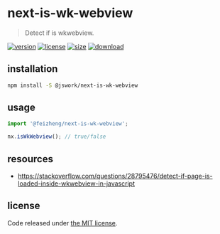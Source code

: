 # next-is-wk-webview
> Detect if is wkwebview.

[![version][version-image]][version-url]
[![license][license-image]][license-url]
[![size][size-image]][size-url]
[![download][download-image]][download-url]

## installation
```bash
npm install -S @jswork/next-is-wk-webview
```

## usage
```js
import '@feizheng/next-is-wk-webview';

nx.isWkWebview(); // true/false
```

## resources
- https://stackoverflow.com/questions/28795476/detect-if-page-is-loaded-inside-wkwebview-in-javascript


## license
Code released under [the MIT license](https://github.com/afeiship/next-is-wk-webview/blob/master/LICENSE.txt).

[version-image]: https://img.shields.io/npm/v/@jswork/next-is-wk-webview
[version-url]: https://npmjs.org/package/@jswork/next-is-wk-webview

[license-image]: https://img.shields.io/npm/l/@jswork/next-is-wk-webview
[license-url]: https://github.com/afeiship/next-is-wk-webview/blob/master/LICENSE.txt

[size-image]: https://img.shields.io/bundlephobia/minzip/@jswork/next-is-wk-webview
[size-url]: https://github.com/afeiship/next-is-wk-webview/blob/master/dist/next-is-wk-webview.min.js

[download-image]: https://img.shields.io/npm/dm/@jswork/next-is-wk-webview
[download-url]: https://www.npmjs.com/package/@jswork/next-is-wk-webview
